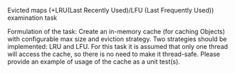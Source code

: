 Evicted maps (+LRU(Last Recently Used)/LFU (Last Frequently Used)) examination task

Formulation of the task:
Create an in-memory cache (for caching Objects) with configurable max size and eviction strategy.
Two strategies should be implemented: LRU and LFU.
For this task it is assumed that only one thread will access the cache,
so there is no need to make it thread-safe.
Please provide an example of usage of the cache as a unit test(s).